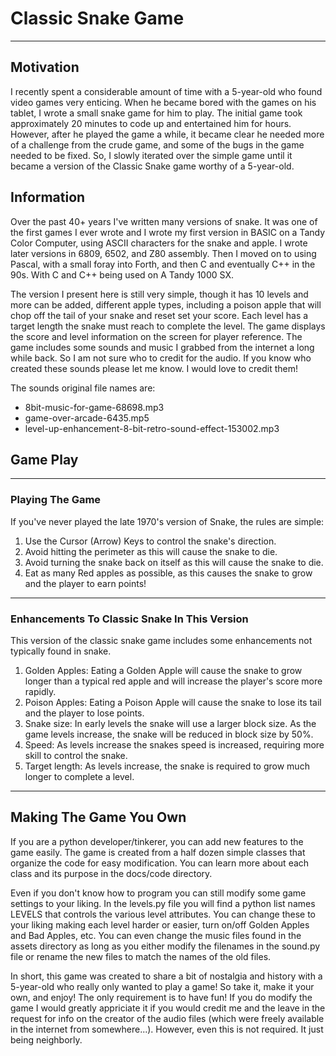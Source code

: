 # Classic Snake Game

---

## Motivation
I recently spent a considerable amount of time with a 5-year-old who found video games very enticing. When he became bored with the games on his tablet, I wrote a small snake game for him to play. The initial game took  approximately 20 minutes to code up and entertained him for hours. However, after he played the game a while, it became clear he needed more of a challenge from the crude game, and some of the bugs in the game needed to be fixed. So, I slowly iterated over the simple game until it became a version of the Classic Snake game worthy of a 5-year-old. 

## Information
Over the past 40+ years I've written many versions of snake. It was one of the first games I ever wrote and I wrote my first version in BASIC on a Tandy Color Computer, using ASCII characters for the snake and apple. I wrote later versions in 6809, 6502, and Z80 assembly. Then I moved on to using Pascal, with a small foray into Forth, and then C and eventually C++ in the 90s. With C and C++ being used on A Tandy 1000 SX. 

The version I present here is still very simple, though it has 10 levels and more can be added, different apple types, including a poison apple that will chop off the tail of your snake and reset set your score. Each level has a target length the snake must reach to complete the level. The game displays the score and level information on the screen for player reference. The game includes some sounds and music I grabbed from the internet a long while back. So I am not sure who to credit for the audio. If you know who created these sounds please let me know. I would love to credit them! 

The sounds original file names are:
- 8bit-music-for-game-68698.mp3
- game-over-arcade-6435.mp5
- level-up-enhancement-8-bit-retro-sound-effect-153002.mp3

## Game Play 

---

### Playing The Game

If you've never played the late 1970's version of Snake, the rules are simple:

1. Use the Cursor (Arrow) Keys to control the snake's direction.
2. Avoid hitting the perimeter as this will cause the snake to die.
3. Avoid turning the snake back on itself as this will cause the snake to die.
4. Eat as many Red apples as possible, as this causes the snake to grow and the player to earn points!

---

### Enhancements To Classic Snake In This Version

This version of the classic snake game includes some enhancements not typically found in snake.

1. Golden Apples: Eating a Golden Apple will cause the snake to grow longer than a typical red apple and will increase the player's score more rapidly.
2. Poison Apples: Eating a Poison Apple will cause the snake to lose its tail and the player to lose points.
3. Snake size: In early levels the snake will use a larger block size. As the game levels increase, the snake will be reduced in block size by 50%.
4. Speed: As levels increase the snakes speed is increased, requiring more skill to control the snake.
5. Target length: As levels increase, the snake is required to grow much longer to complete a level.

---

## Making The Game You Own

If you are a python developer/tinkerer, you can add new features to the game easily. The game is created from a half dozen simple classes that organize the code for easy modification. You can learn more about each class and its purpose in the docs/code directory.

Even if you don't know how to program you can still modify some game settings to your liking. In the levels.py file you will find a python list names LEVELS that controls the various level attributes. You can change these to your liking making each level harder or easier, turn on/off Golden Apples and Bad Apples, etc. You can even change the music files found in the assets directory as long as you either modify the filenames in the sound.py file or rename the new files to match the names of the old files.

In short, this game was created to share a bit of nostalgia and history with a 5-year-old who really only wanted to play a game! So take it, make it your own, and enjoy! The only requirement is to have fun! If you do modify the game I would greatly appriciate it if you would credit me and the leave in the request for info on the creator of the audio files (which were freely available in the internet from somewhere...). However, even this is not required. It just being neighborly.
